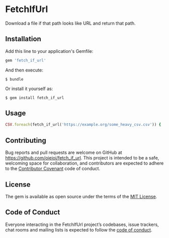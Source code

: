 # FetchIfUrl

Download a file if that path looks like URL and return that path.

## Installation

Add this line to your application's Gemfile:

```ruby
gem 'fetch_if_url'
```

And then execute:

    $ bundle

Or install it yourself as:

    $ gem install fetch_if_url

## Usage

```ruby
CSV.foreach(fetch_if_url('https://example.org/some_heavy_csv.csv')) { |row| ... }
```

## Contributing

Bug reports and pull requests are welcome on GitHub at https://github.com/oieioi/fetch_if_url. This project is intended to be a safe, welcoming space for collaboration, and contributors are expected to adhere to the [Contributor Covenant](http://contributor-covenant.org) code of conduct.

## License

The gem is available as open source under the terms of the [MIT License](https://opensource.org/licenses/MIT).

## Code of Conduct

Everyone interacting in the FetchIfUrl project’s codebases, issue trackers, chat rooms and mailing lists is expected to follow the [code of conduct](https://github.com/oieioi/fetch_if_url/blob/master/CODE_OF_CONDUCT.md).
